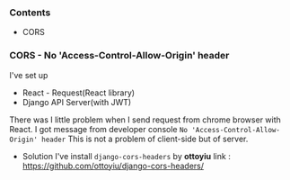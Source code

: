 ### Contents
- CORS

### CORS - No 'Access-Control-Allow-Origin' header
I've set up
* React - Request(React library)
* Django API Server(with JWT)

There was I little problem when I send request from chrome browser with React.
I got message from developer console ``No 'Access-Control-Allow-Origin' header``
This is not a problem of client-side but of server.

* Solution
I've install ``django-cors-headers`` by __ottoyiu__
link : https://github.com/ottoyiu/django-cors-headers/
